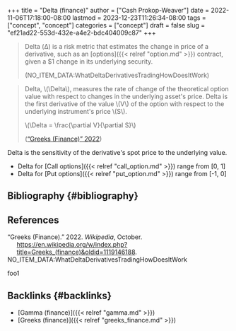 +++
title = "Delta (finance)"
author = ["Cash Prokop-Weaver"]
date = 2022-11-06T17:18:00-08:00
lastmod = 2023-12-23T11:26:34-08:00
tags = ["concept", "concept"]
categories = ["concept"]
draft = false
slug = "ef21ad22-553d-432e-a4e2-bdc404009c87"
+++

> Delta (Δ) is a risk metric that estimates the change in price of a derivative, such as an [options]({{< relref "option.md" >}}) contract, given a $1 change in its underlying security.
>
> (NO_ITEM_DATA:WhatDeltaDerivativesTradingHowDoesItWork)

<!--quoteend-->

> Delta, \\(\Delta\\), measures the rate of change of the theoretical option value with respect to changes in the underlying asset's price. Delta is the first derivative of the value \\(V\\) of the option with respect to the underlying instrument's price \\(S\\).
>
> \\(\Delta = \frac{\partial V}{\partial S}\\)
>
> (<a href="#citeproc_bib_item_1">“Greeks (Finance)” 2022</a>)

Delta is the sensitivity of the derivative's spot price to the underlying value.

-   Delta for [Call options]({{< relref "call_option.md" >}}) range from [0, 1]
-   Delta for [Put options]({{< relref "put_option.md" >}}) range from [-1, 0]


## Bibliography {#bibliography}

## References

<style>.csl-entry{text-indent: -1.5em; margin-left: 1.5em;}</style><div class="csl-bib-body">
  <div class="csl-entry"><a id="citeproc_bib_item_1"></a>“Greeks (Finance).” 2022. <i>Wikipedia</i>, October. <a href="https://en.wikipedia.org/w/index.php?title=Greeks_(finance)&oldid=1119146188">https://en.wikipedia.org/w/index.php?title=Greeks_(finance)&#38;oldid=1119146188</a>.</div>
  <div class="csl-entry">NO_ITEM_DATA:WhatDeltaDerivativesTradingHowDoesItWork</div>
</div>

foo1


## Backlinks {#backlinks}

-   [Gamma (finance)]({{< relref "gamma.md" >}})
-   [Greeks (finance)]({{< relref "greeks_finance.md" >}})
